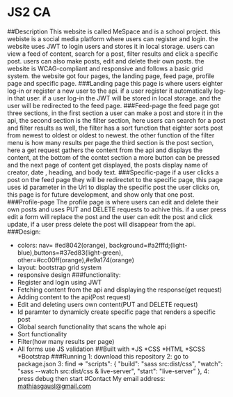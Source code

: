 # JS2 CA
##Description
This website is called MeSpace and is a school project. this webiste is a social media platform where users can register and login. the website uses JWT to login users and stores it in local storage. users can view a feed of content, search for a post, filter results and click a specific post. users can also make posts, edit and delete their own posts. the website is WCAG-compliant and responsive and follows a basic grid system. the website got four pages, the landing page, feed page, profile page and specific page.
###Landing page
this page is where users eighter log-in or register a new user to the api. if a user register it automatically log-in that user. if a user log-in the JWT will be stored in local storage. and the user will be redirected to the feed page.
###Feed-page
the feed page got three sections, in the first section a user can make a post and store it in the api, the second section is the filter section, here users can search for a post and filter results as well, the filter has a sort function that eighter sorts post from newest to oldest or oldest to newest. the other function of the filter menu is how many results per page.the third section is the post section, here a get request gathers the content from the api and displays the content, at the bottom of the contet section a more button can be pressed and the next page of content get displayed, the posts display name of creator, date , heading, and body text.
###Specific-page
if a user clicks a post on the feed page they will be redirectet to the specific page, this page uses id parameter in the Url to display the specific post the user clicks on, this page is for future development, and show only that one post.
###Profile-page
The profile page is where users can edit and delete their own posts and uses PUT and DELETE requests to achive this. if a user press edit a form will replace the post and the user can edit the post and click update, if a user press delete the post will disappear from the api.
###Design:
* colors: nav= #ed8042(orange), background=#a2fffd;(light-blue),buttons=#37ed83(light-green), other=#cc00ff(orange),#e9a174(orange)
* layout: bootstrap grid system
* responsive design
###functionality:
* Register and login using JWT
* Fetching content from the api and displaying the response(get request)
* Adding content to the api(Post request)
* Edit and deleting users own content(PUT and DELETE request)
* Id paramter to dynamicly create specific page that renders a specific post
* Global search functionality that scans the whole api
* Sort functionality
* Filter(how many results per page)
* All forms use JS validation 
##Built with
*JS
*CSS
*HTML
*SCSS
*Bootstrap
###Running
1: download this repository
2: go to package.json
3: find =>  "scripts": {
    "build": "sass src:dist/css",
    "watch": "sass --watch src:dist/css & live-server",
    "start": "live-server"
  }, 
4: press debug then start
#Contact
My email address: mathiasgausl@gmail.com
